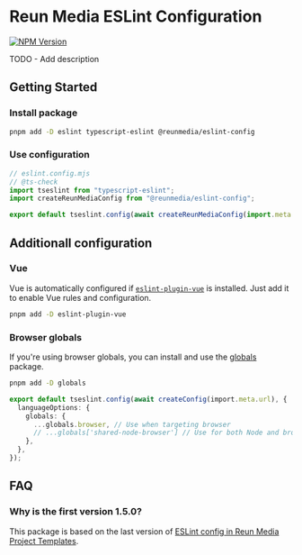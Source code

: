 # Reun Media ESLint Configuration

[![NPM Version](https://img.shields.io/npm/v/%40reunmedia%2Feslint-config)](https://www.npmjs.com/package/@reunmedia/eslint-config)

TODO - Add description

## Getting Started

### Install package

```sh
pnpm add -D eslint typescript-eslint @reunmedia/eslint-config
```

### Use configuration

```mjs
// eslint.config.mjs
// @ts-check
import tseslint from "typescript-eslint";
import createReunMediaConfig from "@reunmedia/eslint-config";

export default tseslint.config(await createReunMediaConfig(import.meta.url));
```

## Additionall configuration

### Vue

Vue is automatically configured if
[`eslint-plugin-vue`](https://eslint.vuejs.org/) is installed. Just add it to
enable Vue rules and configuration.

```sh
pnpm add -D eslint-plugin-vue
```

### Browser globals

If you're using browser globals, you can install and use the
[globals](https://github.com/sindresorhus/globals) package.

```sh
pnpm add -D globals
```

```ts
export default tseslint.config(await createConfig(import.meta.url), {
  languageOptions: {
    globals: {
      ...globals.browser, // Use when targeting browser
      // ...globals['shared-node-browser'] // Use for both Node and browser
    },
  },
});
```

## FAQ

### Why is the first version 1.5.0?

This package is based on the last version of [ESLint config in Reun Media
Project
Templates](https://github.com/ReunMedia/project-templates/blob/main/base/webdev/frontend/eslint.config.mjs).
